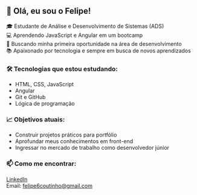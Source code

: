 ## 👋 Olá, eu sou o Felipe!

🎓 Estudante de Análise e Desenvolvimento de Sistemas (ADS)  
💻 Aprendendo JavaScript e Angular em um bootcamp  
🚀 Buscando minha primeira oportunidade na área de desenvolvimento  
📚 Apaixonado por tecnologia e sempre em busca de novos aprendizados

### 🛠️ Tecnologias que estou estudando:
- HTML, CSS, JavaScript
- Angular
- Git e GitHub
- Lógica de programação

### 📈 Objetivos atuais:
- Construir projetos práticos para portfólio
- Aprofundar meus conhecimentos em front-end
- Ingressar no mercado de trabalho como desenvolvedor júnior

### 📫 Como me encontrar:
[LinkedIn](www.linkedin.com/in/coutinho-dev-99b036341)  
Email: felipe6coutinho@gmail.com
